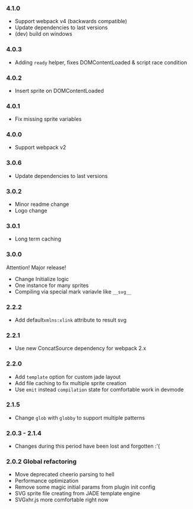### 4.1.0

- Support webpack v4 (backwards compatible)
- Update dependencies to last versions
- (dev) build on windows

### 4.0.3

- Adding `ready` helper, fixes DOMContentLoaded & script race condition

### 4.0.2

- Insert sprite on DOMContentLoaded

### 4.0.1

- Fix missing sprite variables

### 4.0.0

- Support webpack v2

### 3.0.6

- Update dependencies to last versions

### 3.0.2

- Minor readme change
- Logo change

### 3.0.1

- Long term caching

### 3.0.0

Attention! Major release!
- Change Initialize logic
- One instance for many sprites
- Compiling via special mark variavle like ```__svg__```

### 2.2.2

- Add default`xmlns:xlink` attribute to result svg

### 2.2.1

- Use new ConcatSource dependency for webpack 2.x

### 2.2.0

- Add `template` option for custom jade layout
- Add file caching to fix multiple sprite creation
- Use `emit` instead `compilation` state for comfortable work in devmode

### 2.1.5

- Change `glob` with `globby` to support multiple patterns

### 2.0.3 - 2.1.4

- Сhanges during this period have been lost and forgotten :'(

### 2.0.2 Global refactoring

- Move deprecated cheerio parsing to hell
- Performance optimization
- Remove some magic initial params from plugin init config
- SVG sprite file creating from JADE template engine
- SVGxhr.js more comfortable right now